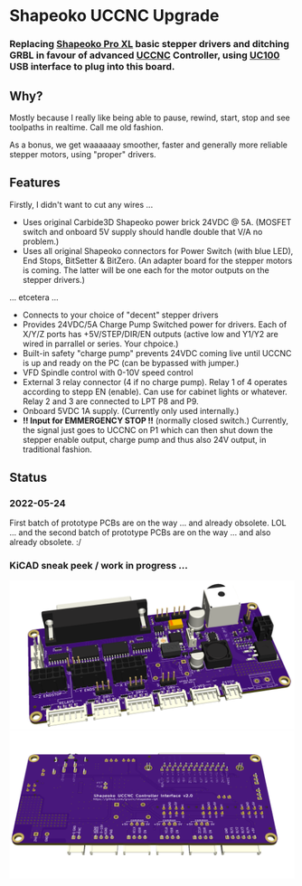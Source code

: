 # Shapeoko UCCNC Upgrade

### Replacing [Shapeoko Pro XL](https://shop.carbide3d.com/collections/machines/products/shapeoko-pro-cnc-router?variant=33007028797501) basic stepper drivers and ditching GRBL in favour of advanced [UCCNC](https://cncdrive.com/UCCNC.html) Controller, using [UC100](https://cncdrive.com/UC100.html) USB interface to plug into this board.

## Why?

Mostly because I really like being able to pause, rewind, start, stop and see toolpaths in realtime. Call me old fashion. 

As a bonus, we get waaaaaay smoother, faster and generally more reliable stepper motors, using "proper" drivers.

## Features

Firstly, I didn't want to cut any wires ...

- Uses original Carbide3D Shapeoko power brick 24VDC @ 5A. (MOSFET switch and onboard 5V supply should handle double that V/A no problem.)
- Uses all original Shapeoko connectors for Power Switch (with blue LED), End Stops, BitSetter & BitZero. (An adapter board for the stepper motors is coming. The latter will be one each for the motor outputs on the stepper drivers.)

... etcetera ...
- Connects to your choice of "decent" stepper drivers
- Provides 24VDC/5A Charge Pump Switched power for drivers. Each of X/Y/Z ports has +5V/STEP/DIR/EN outputs (active low and Y1/Y2 are wired in parrallel or series. Your chpoice.)
- Built-in safety "charge pump" prevents 24VDC coming live until UCCNC is up and ready on the PC (can be bypassed with jumper.)
- VFD Spindle control with 0-10V speed control
- External 3 relay connector (4 if no charge pump). Relay 1 of 4 operates according to stepp EN (enable). Can use for cabinet lights or whatever. Relay 2 and 3 are connected to LPT P8 and P9.
- Onboard 5VDC 1A supply. (Currently only used internally.)
- **!! Input for EMMERGENCY STOP !!** (normally closed switch.) Currently, the signal just goes to UCCNC on P1 which can then shut down the stepper enable output, charge pump and thus also 24V output, in traditional fashion.

## Status
### 2022-05-24 

First batch of prototype PCBs are on the way ... and already obsolete. LOL
... and the second batch of prototype PCBs are on the way ... and also already obsolete. :/


### KiCAD sneak peek / work in progress ...

<img width="1023" alt="Top_V2.0_WIP.png" src="https://github.com/gruvin/shapeoko-lpt/raw/master/images/Top_V2.0_WIP.png">

<img width="1023" alt="Top_V2.0_WIP.png" src="https://github.com/gruvin/shapeoko-lpt/raw/master/images/Bottom_V2.0_WIP.png">
